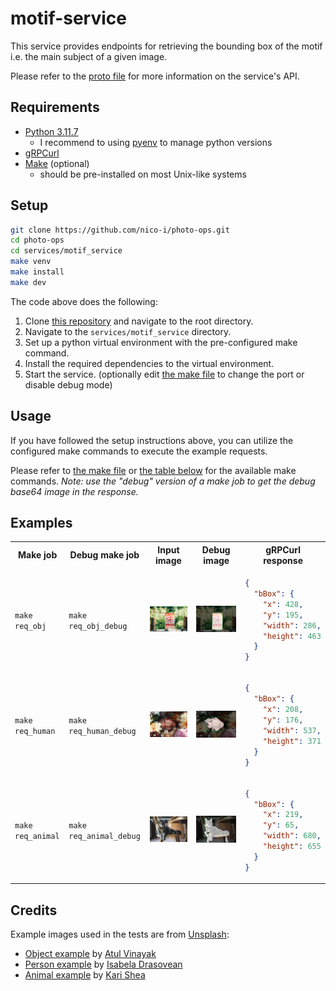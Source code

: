 # motif-service

This service provides endpoints for retrieving the bounding box of the motif i.e. the main subject of a given image.

Please refer to the [proto file](../../shared/proto/services/motif_service/v1/motif_service.proto) for more information on the service's API.

## Requirements

- [Python 3.11.7](https://www.python.org/downloads/release/python-3117/)
  - I recommend to using [pyenv](https://github.com/pyenv/pyenv) to manage python versions
- [gRPCurl](https://github.com/fullstorydev/grpcurl)
- [Make](https://www.gnu.org/software/make/) (optional)
  - should be pre-installed on most Unix-like systems

## Setup

```bash
git clone https://github.com/nico-i/photo-ops.git
cd photo-ops
cd services/motif_service
make venv
make install
make dev
```

The code above does the following:

1. Clone [this repository](https://github.com/nico-i/photo-ops/tree/main) and navigate to the root directory.
2. Navigate to the `services/motif_service` directory.
3. Set up a python virtual environment with the pre-configured make command.
4. Install the required dependencies to the virtual environment.
5. Start the service. (optionally edit [the make file](./makefile) to change the port or disable debug mode)

## Usage

If you have followed the setup instructions above, you can utilize the configured make commands to execute the example requests.

Please refer to [the make file](./makefile) or [the table below](#examples) for the available make commands. *Note: use the "debug" version of a make job to get the debug base64 image in the response.*

## Examples

<table>
  <tr>
    <th>Make job</th>
    <th>Debug make job</th>
    <th>Input image</th>
    <th>Debug image</th>
    <th>gRPCurl response</th>
  </tr>
  <tr>
  <td>
  
  `make req_obj`
  
  </td>
  <td>

  `make req_obj_debug`

  </td>
  <td><img src="../../test/images/object.jpg" alt="Input image object"></td>
  <td><img src="./docs/img/obj_debug.jpg" alt="Output debug image object"></td>
  <td>
  
  ```json
  {
    "bBox": {
      "x": 428,
      "y": 195,
      "width": 286,
      "height": 463
    }
  }
  ```

  </td>
  </tr>
  <tr>
  <td>
    
  `make req_human`
    
  </td>
  <td>

  `make req_human_debug`

  </td>
  <td><img src="../../test/images/human.jpg" alt="Input image human"></td>
  <td><img src="./docs/img/human_debug.jpg" alt="Output image"></td>
      <td>
  
  ```json
  {
    "bBox": {
      "x": 208,
      "y": 176,
      "width": 537,
      "height": 371
    }
  }
  ```

  </td>
  </tr>
  <tr>
  <td>
    
  `make req_animal`
    
  </td>
  <td>

  `make req_animal_debug`

  </td>
    <td><img src="../../test/images/animal.jpg" alt="Input image animal"></td>
    <td><img src="./docs/img/animal_debug.jpg" alt="Output image"></td>
        <td>
  
  ```json
  {
    "bBox": {
      "x": 219,
      "y": 65,
      "width": 680,
      "height": 655
    }
  }
  ```

  </td>
  </tr>
</table>

## Credits

Example images used in the tests are from [Unsplash](https://unsplash.com/):

- [Object example](./docs/examples/obj.jpg) by [Atul Vinayak](https://unsplash.com/@atulvi?utm_content=creditCopyText&utm_medium=referral&utm_source=unsplash)
- [Person example](./docs/examples/person.jpg) by [Isabela Drasovean](https://unsplash.com/@isabeladrasovean?utm_content=creditCopyText&utm_medium=referral&utm_source=unsplash)
- [Animal example](./docs/examples/animal.jpg) by [Kari Shea](https://unsplash.com/@karishea?utm_content=creditCopyText&utm_medium=referral&utm_source=unsplash)
